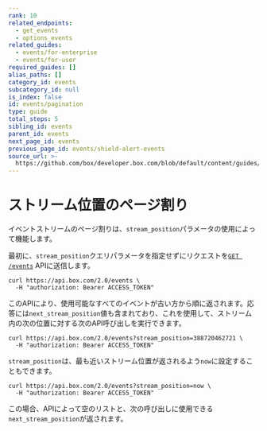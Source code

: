 ```yaml
---
rank: 10
related_endpoints:
  - get_events
  - options_events
related_guides:
  - events/for-enterprise
  - events/for-user
required_guides: []
alias_paths: []
category_id: events
subcategory_id: null
is_index: false
id: events/pagination
type: guide
total_steps: 5
sibling_id: events
parent_id: events
next_page_id: events
previous_page_id: events/shield-alert-events
source_url: >-
  https://github.com/box/developer.box.com/blob/default/content/guides/events/pagination.md
---
```

# ストリーム位置のページ割り

イベントストリームのページ割りは、`stream_position`パラメータの使用によって機能します。

最初に、`stream_position`クエリパラメータを指定せずにリクエストを[`GET /events`](e://get_events) APIに送信します。

```curl
curl https://api.box.com/2.0/events \
  -H "authorization: Bearer ACCESS_TOKEN"
```

このAPIにより、使用可能なすべてのイベントが古い方から順に返されます。応答には`next_stream_position`値も含まれており、これを使用して、ストリーム内の次の位置に対する次のAPI呼び出しを実行できます。

```curl
curl https://api.box.com/2.0/events?stream_position=388720462721 \
  -H "authorization: Bearer ACCESS_TOKEN"
```

`stream_position`は、最も近いストリーム位置が返されるよう`now`に設定することもできます。

```curl
curl https://api.box.com/2.0/events?stream_position=now \
  -H "authorization: Bearer ACCESS_TOKEN"
```

この場合、APIによって空のリストと、次の呼び出しに使用できる`next_stream_position`が返されます。
